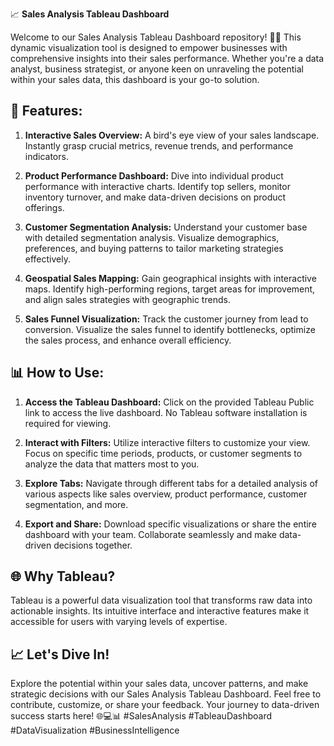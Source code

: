 📈 **Sales Analysis Tableau Dashboard**

Welcome to our Sales Analysis Tableau Dashboard repository! 🚀💼 This dynamic visualization tool is designed to empower businesses with comprehensive insights into their sales performance. Whether you're a data analyst, business strategist, or anyone keen on unraveling the potential within your sales data, this dashboard is your go-to solution.

## 🚀 Features:

1. **Interactive Sales Overview:** A bird's eye view of your sales landscape. Instantly grasp crucial metrics, revenue trends, and performance indicators.

2. **Product Performance Dashboard:** Dive into individual product performance with interactive charts. Identify top sellers, monitor inventory turnover, and make data-driven decisions on product offerings.

3. **Customer Segmentation Analysis:** Understand your customer base with detailed segmentation analysis. Visualize demographics, preferences, and buying patterns to tailor marketing strategies effectively.

4. **Geospatial Sales Mapping:** Gain geographical insights with interactive maps. Identify high-performing regions, target areas for improvement, and align sales strategies with geographic trends.

5. **Sales Funnel Visualization:** Track the customer journey from lead to conversion. Visualize the sales funnel to identify bottlenecks, optimize the sales process, and enhance overall efficiency.

## 📊 How to Use:

1. **Access the Tableau Dashboard:** Click on the provided Tableau Public link to access the live dashboard. No Tableau software installation is required for viewing.

2. **Interact with Filters:** Utilize interactive filters to customize your view. Focus on specific time periods, products, or customer segments to analyze the data that matters most to you.

3. **Explore Tabs:** Navigate through different tabs for a detailed analysis of various aspects like sales overview, product performance, customer segmentation, and more.

4. **Export and Share:** Download specific visualizations or share the entire dashboard with your team. Collaborate seamlessly and make data-driven decisions together.

## 🌐 Why Tableau?

Tableau is a powerful data visualization tool that transforms raw data into actionable insights. Its intuitive interface and interactive features make it accessible for users with varying levels of expertise.

## 📈 Let's Dive In!

Explore the potential within your sales data, uncover patterns, and make strategic decisions with our Sales Analysis Tableau Dashboard. Feel free to contribute, customize, or share your feedback. Your journey to data-driven success starts here! 🌐💻📊 #SalesAnalysis #TableauDashboard #DataVisualization #BusinessIntelligence
